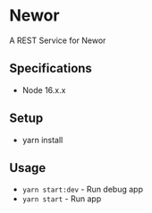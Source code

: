 # Newor
A REST Service for Newor

## Specifications
 - Node 16.x.x

## Setup
 - yarn install

## Usage
 - `yarn start:dev` - Run debug app
 - `yarn start` - Run app